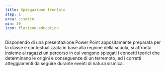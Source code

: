 ```yaml
---
title: Spiegazione frontale
step: 1
area: sismico
min: 30
icon: flaticon-education
---
```


Disponendo di una presentazione Power Point appositamente preparata per la classe e contestualizzata in base alla regione della scuola, si affronta insieme ai ragazzi un percorso in cui vengono spiegati i concetti teorici che determinano le origini e conseguenze di un terremoto, ed i corretti atteggiamenti da seguire durante eventi di natura sismica.
